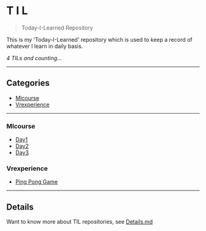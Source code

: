 # T I L
> Today-I-Learned Repository

This is my 'Today-I-Learned' repository which is used to keep a record of whatever I learn in daily basis. 

_4 TILs and counting..._
    
---
## Categories

* [Mlcourse](#MLCourse)
* [Vrexperience](#VRExperience)

      
---

### Mlcourse

- [Day1](MLCourse/Day1.md)
- [Day2](MLCourse/Day2.md)
- [Day3](MLCourse/Day3.md)

### Vrexperience

- [Ping Pong Game](VRExperience/Ping-Pong.md)


      
---

## Details
Want to know more about TIL repositories, see [Details.md](https://github.com/Pranav-Khurana/TIL/blob/master/Details.md) 
